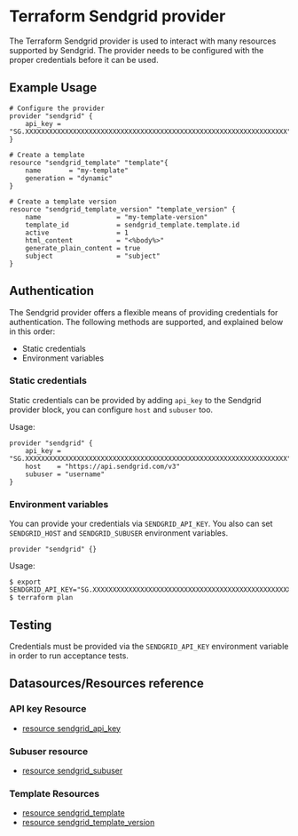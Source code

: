 # Terraform Sendgrid provider

The Terraform Sendgrid provider is used to interact with many resources supported by Sendgrid.
The provider needs to be configured with the proper credentials before it can be used.

## Example Usage

```hcl
# Configure the provider
provider "sendgrid" {
    api_key = "SG.XXXXXXXXXXXXXXXXXXXXXXXXXXXXXXXXXXXXXXXXXXXXXXXXXXXXXXXXXXXXXXXXXX"
}

# Create a template
resource "sendgrid_template" "template"{
    name       = "my-template"
    generation = "dynamic"
}

# Create a template version
resource "sendgrid_template_version" "template_version" {
    name                   = "my-template-version"
    template_id            = sendgrid_template.template.id
    active                 = 1
    html_content           = "<%body%>"
    generate_plain_content = true
    subject                = "subject"
}
```

## Authentication

The Sendgrid provider offers a flexible means of providing credentials for authentication.
The following methods are supported, and explained below in this order:

- Static credentials
- Environment variables

### Static credentials

Static credentials can be provided by adding `api_key` to the Sendgrid provider block, you can configure `host` and `subuser` too.

Usage:

```hcl
provider "sendgrid" {
    api_key = "SG.XXXXXXXXXXXXXXXXXXXXXXXXXXXXXXXXXXXXXXXXXXXXXXXXXXXXXXXXXXXXXXXXXX"
    host    = "https://api.sendgrid.com/v3"
    subuser = "username"
}
```

### Environment variables

You can provide your credentials via `SENDGRID_API_KEY`. You also can set `SENDGRID_HOST` and `SENDGRID_SUBUSER` environment variables.

```hcl
provider "sendgrid" {}
```

Usage:

```shell
$ export SENDGRID_API_KEY="SG.XXXXXXXXXXXXXXXXXXXXXXXXXXXXXXXXXXXXXXXXXXXXXXXXXXXXXXXXXXXXXXXXXX"
$ terraform plan
```

## Testing

Credentials must be provided via the `SENDGRID_API_KEY` environment variable in order to run acceptance tests.

## Datasources/Resources reference

### API key Resource
* [resource sendgrid_api_key](r/api_key.md)

### Subuser resource
* [resource sendgrid_subuser](r/subuser.md)

### Template Resources
* [resource sendgrid_template](r/template.md)
* [resource sendgrid_template_version](r/template_version.md)
